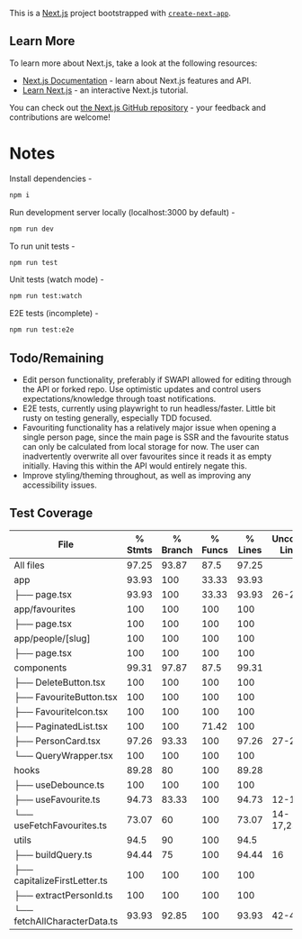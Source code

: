 This is a [Next.js](https://nextjs.org/) project bootstrapped with [`create-next-app`](https://github.com/vercel/next.js/tree/canary/packages/create-next-app).

## Learn More

To learn more about Next.js, take a look at the following resources:

- [Next.js Documentation](https://nextjs.org/docs) - learn about Next.js features and API.
- [Learn Next.js](https://nextjs.org/learn) - an interactive Next.js tutorial.

You can check out [the Next.js GitHub repository](https://github.com/vercel/next.js/) - your feedback and contributions are welcome!

# Notes

Install dependencies -

```bash
npm i
```

Run development server locally (localhost:3000 by default) -

```bash
npm run dev
```

To run unit tests -

```bash
npm run test
```

Unit tests (watch mode) -

```bash
npm run test:watch
```

E2E tests (incomplete) -

```bash
npm run test:e2e
```

## Todo/Remaining

- Edit person functionality, preferably if SWAPI allowed for editing through the API or forked repo. Use optimistic updates and control users expectations/knowledge through toast notifications.
- E2E tests, currently using playwright to run headless/faster. Little bit rusty on testing generally, especially TDD focused.
- Favouriting functionality has a relatively major issue when opening a single person page, since the main page is SSR and the favourite status can only be calculated from local storage for now. The user can inadvertently overwrite all over favourites since it reads it as empty initially. Having this within the API would entirely negate this.
- Improve styling/theming throughout, as well as improving any accessibility issues.

## Test Coverage

| File                         | % Stmts | % Branch | % Funcs | % Lines | Uncovered Line #s |
| ---------------------------- | ------- | -------- | ------- | ------- | ----------------- |
| All files                    | 97.25   | 93.87    | 87.5    | 97.25   |                   |
| app                          | 93.93   | 100      | 33.33   | 93.93   |                   |
| ├── page.tsx                 | 93.93   | 100      | 33.33   | 93.93   | 26-27             |
| app/favourites               | 100     | 100      | 100     | 100     |                   |
| ├── page.tsx                 | 100     | 100      | 100     | 100     |                   |
| app/people/[slug]            | 100     | 100      | 100     | 100     |                   |
| ├── page.tsx                 | 100     | 100      | 100     | 100     |                   |
| components                   | 99.31   | 97.87    | 87.5    | 99.31   |                   |
| ├── DeleteButton.tsx         | 100     | 100      | 100     | 100     |                   |
| ├── FavouriteButton.tsx      | 100     | 100      | 100     | 100     |                   |
| ├── FavouriteIcon.tsx        | 100     | 100      | 100     | 100     |                   |
| ├── PaginatedList.tsx        | 100     | 100      | 71.42   | 100     |                   |
| ├── PersonCard.tsx           | 97.26   | 93.33    | 100     | 97.26   | 27-28             |
| └── QueryWrapper.tsx         | 100     | 100      | 100     | 100     |                   |
| hooks                        | 89.28   | 80       | 100     | 89.28   |                   |
| ├── useDebounce.ts           | 100     | 100      | 100     | 100     |                   |
| ├── useFavourite.ts          | 94.73   | 83.33    | 100     | 94.73   | 12-13             |
| └── useFetchFavourites.ts    | 73.07   | 60       | 100     | 73.07   | 14-17,23-25       |
| utils                        | 94.5    | 90       | 100     | 94.5    |                   |
| ├── buildQuery.ts            | 94.44   | 75       | 100     | 94.44   | 16                |
| ├── capitalizeFirstLetter.ts | 100     | 100      | 100     | 100     |                   |
| ├── extractPersonId.ts       | 100     | 100      | 100     | 100     |                   |
| └── fetchAllCharacterData.ts | 93.93   | 92.85    | 100     | 93.93   | 42-45             |
